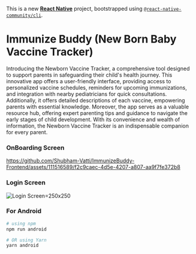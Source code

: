 This is a new [**React Native**](https://reactnative.dev) project, bootstrapped using [`@react-native-community/cli`](https://github.com/react-native-community/cli).

# Immunize Buddy (New Born Baby Vaccine Tracker)

Introducing the Newborn Vaccine Tracker, a comprehensive tool designed to support parents in safeguarding their child's health journey. This innovative app offers a user-friendly interface, providing access to personalized vaccine schedules, reminders for upcoming immunizations, and integration with nearby pediatricians for quick consultations. Additionally, it offers detailed descriptions of each vaccine, empowering parents with essential knowledge. Moreover, the app serves as a valuable resource hub, offering expert parenting tips and guidance to navigate the early stages of child development. With its convenience and wealth of information, the Newborn Vaccine Tracker is an indispensable companion for every parent.

### OnBoarding Screen
https://github.com/Shubham-Vatti/ImmunizeBuddy-Frontend/assets/111516589/f2c9caec-4d5e-4207-a807-aa9f7fe372b8

### Login Screen
![Login Screen](https://github.com/Shubham-Vatti/ImmunizeBuddy-Frontend/assets/111516589/1ba2f97c-606f-4450-9f15-a13918f2f953)=250x250

### For Android

```bash
# using npm
npm run android

# OR using Yarn
yarn android
